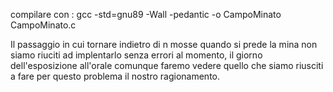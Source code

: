compilare con : gcc -std=gnu89 -Wall -pedantic -o CampoMinato CampoMinato.c

Il passaggio in cui tornare indietro di n mosse quando si prede la mina non siamo riuciti ad implentarlo senza errori al momento, il giorno
dell'esposizione all'orale comunque faremo vedere quello che siamo riusciti a fare per questo problema il nostro ragionamento.
